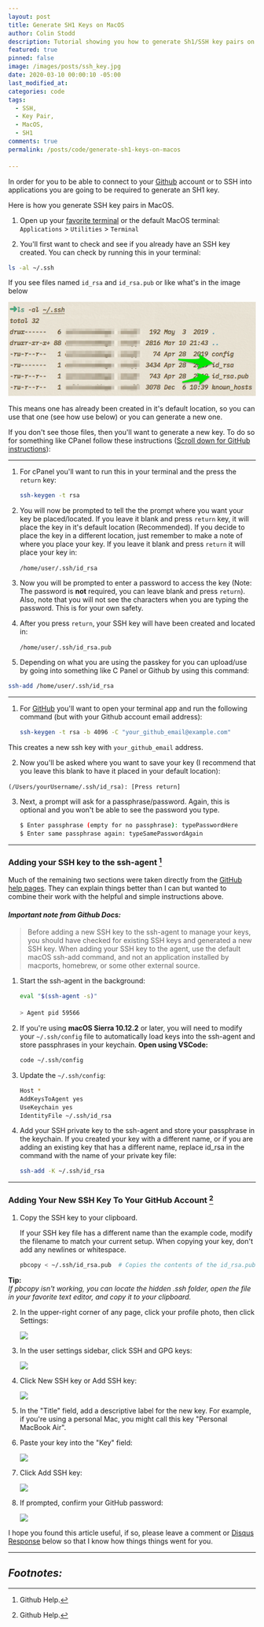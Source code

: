 ```yaml
---
layout: post
title: Generate SH1 Keys on MacOS
author: Colin Stodd
description: Tutorial showing you how to generate Sh1/SSH key pairs on MacOS
featured: true
pinned: false
image: /images/posts/ssh_key.jpg
date: 2020-03-10 00:00:10 -05:00
last_modified_at:
categories: code
tags:
  - SSH,
  - Key Pair,
  - MacOS,
  - SH1
comments: true
permalink: /posts/code/generate-sh1-keys-on-macos

---
```

In order for you to be able to connect to your <a href="https://github.com" target="_blank" rel="noopener">Github</a> account or to SSH into applications you are going to be required to generate an SH1 key.

Here is how you generate SSH key pairs in MacOS.

1.  Open up your <a href="https://www.iterm2.com/" target="_blank">favorite terminal</a> or the default MacOS terminal: `Applications` > `Utilities` > `Terminal`

2. You'll first want to check and see if you already have an SSH key created. You can check by running this in your terminal:

```bash
ls -al ~/.ssh
```

If you see files named `id_rsa` and `id_rsa.pub` or like what's in the image below

<img src="/images/posts/ssh_key_pair_blurred.png" alt="id_rsa id_rsa.pub screenshot" class="fit">

This means one has already been created in it's default location, so you can use that one (see how use below) or you can generate a new one.

If you don't see those files, then you'll want to generate a new key. To do so for something like CPanel follow these instructions (<a href="#add-ssh-to-github">Scroll down for GitHub instructions</a>):

<hr/>
<a href="https://cpanel.net/"
   target="_blank"
   rel="noopener"
   title="cPanel"
   style="border-bottom:none;">
    <i class="fab fa-cpanel text-green" alt="cPanel" title="cPanel instructions" style="font-size:5em; border-bottom:none;"></i>
</a>

1. For cPanel you'll want to run this in your terminal and the press the `return` key:

    ```bash
    ssh-keygen -t rsa
    ```

2. You will now be prompted to tell the the prompt where you want your key be placed/located. If you leave it blank and press `return` key, it will place the key in it's default location (Recommended). If you decide to place the key in a different location, just remember to make a note of where you place your key. If you leave it blank and press `return` it will place your key in:

    `/home/user/.ssh/id_rsa`

3. Now you will be prompted to enter a password to access the key (Note: The password is **not** required, you can leave blank and press `return`). Also, note that you will not see the characters when you are typing the password. This is for your own safety.

4. After you press `return`, your SSH key will have been created and located in:

    `/home/user/.ssh/id_rsa.pub`

5. Depending on what you are using the passkey for you can upload/use by going into something like C Panel or Github by using this command:

```bash
ssh-add /home/user/.ssh/id_rsa
```

<hr/>
<a href="https://help.github.com/en/github/authenticating-to-github/generating-a-new-ssh-key-and-adding-it-to-the-ssh-agent"
   target="_blank"
   rel="noopener"
   title="GitHub instructions"
   style="border-bottom:none;">
    <i class="fab fa-github-alt text-green" alt="github" title="GitHub instructions" style="font-size:4em;"></i>
</a>

1.  For <a href="https://help.github.com/en/github/authenticating-to-github/generating-a-new-ssh-key-and-adding-it-to-the-ssh-agent" target="_blank" rel="noopener" title="GitHub">GitHub</a> you'll want to open your terminal app and run the following command (but with your Github account email address):

    ```bash
    ssh-keygen -t rsa -b 4096 -C "your_github_email@example.com"
    ```
This creates a new ssh key with `your_github_email` address.

2. Now you'll be asked where you want to save your key (I recommend that you leave this blank to have it placed in your default location):

 `(/Users/yourUsername/.ssh/id_rsa): [Press return]`

3. Next, a prompt will ask for a passphrase/password. Again, this is optional and you won't be able to see the password you type.
    ```bash
   $ Enter passphrase (empty for no passphrase): typePasswordHere
   $ Enter same passphrase again: typeSamePasswordAgain
    ```

<hr/>

<i class="fad fa-terminal text-green" alt="Adding your SSH Key" title="Adding your SSH key to the ssh-agent" style="font-size:3em;"></i>
### Adding your SSH key to the ssh-agent <a href="https://help.github.com/en/github/authenticating-to-github/generating-a-new-ssh-key-and-adding-it-to-the-ssh-agent" target="_blank" rel="noopener">[^1]</a>

<p class="neu-alert text-brown">
Much of the remaining two sections were taken directly from the <a href="https://help.github.com/en/github/authenticating-to-github/generating-a-new-ssh-key-and-adding-it-to-the-ssh-agent" target="_blank" rel="noopener" class="text-yellow">GitHub help pages</a>. They can explain things better than I can but wanted to combine their work with the helpful and simple instructions above.
</p>

#### _Important note from Github Docs:_

> Before adding a new SSH key to the ssh-agent to manage your keys, you should have checked for existing SSH keys and generated a new SSH key. When adding your SSH key to the agent, use the default macOS ssh-add command, and not an application installed by macports, homebrew, or some other external source.

1. Start the ssh-agent in the background:
    ```bash
    eval "$(ssh-agent -s)"

    > Agent pid 59566
    ```

2. If you're using **macOS Sierra 10.12.2** or later, you will need to modify your `~/.ssh/config` file to automatically load keys into the ssh-agent and store passphrases in your keychain.
 **Open using VSCode:**

    ```bash
    code ~/.ssh/config
    ```

3. Update the `~/.ssh/config`:
    ```bash
    Host *
    AddKeysToAgent yes
    UseKeychain yes
    IdentityFile ~/.ssh/id_rsa
    ```

4. Add your SSH private key to the ssh-agent and store your passphrase in the keychain. If you created your key with a different name, or if you are adding an existing key that has a different name, replace id_rsa in the command with the name of your private key file:
    ```bash
    ssh-add -K ~/.ssh/id_rsa
    ```

<!-- 5. Use <a href="https://help.github.com/en/github/authenticating-to-github/adding-a-new-ssh-key-to-your-github-account" target="_blank" rel="noopener">this tutorial from Github</a> to add your SSH key to <a href="https://github.com" target="_blank" rel="noopener" title="GitHub">GitHub</a>. They explain it better than I can.
<div id="add-ssh-to-github"> -->

<hr/>
<div id="add-ssh-to-github"></div>

<i class="fad fa-key text-green" alt="Adding your new SSH Key to GitHub" title="Adding your new SSH key to GitHub" style="font-size:3em;"></i>
### Adding Your New SSH Key To Your GitHub Account <a href="https://help.github.com/en/github/authenticating-to-github/generating-a-new-ssh-key-and-adding-it-to-the-ssh-agent" target="_blank" rel="noopener">[^1]</a>

1. Copy the SSH key to your clipboard.

    If your SSH key file has a different name than the example code, modify the filename to match your current setup. When copying your key, don't add any newlines or whitespace.
    ```bash
    pbcopy < ~/.ssh/id_rsa.pub  # Copies the contents of the id_rsa.pub file to your clipboard
    ```
<p class="neu-alert text-blue-grey">
<b class="text-blue-grey">Tip:</b><br/><em>If pbcopy isn't working, you can locate the hidden .ssh folder, open the file in your favorite text editor, and copy it to your clipboard.</em>
</p>


2. In the upper-right corner of any page, click your profile photo, then click Settings:
    <div class="row">
    <img src="https://help.github.com/assets/images/help/settings/userbar-account-settings.png" class="image left" style="display:block;">
    </div>

3. In the user settings sidebar, click SSH and GPG keys:
    <div class="row">
    <img src="https://help.github.com/assets/images/help/settings/settings-sidebar-ssh-keys.png" class="image left" style="display:block;">
    </div>

4. Click New SSH key or Add SSH key:
    <div class="row">
    <img src="https://help.github.com/assets/images/help/settings/ssh-add-ssh-key.png" class="image left" style="display:block;">
    </div>

5. In the "Title" field, add a descriptive label for the new key. For example, if you're using a personal Mac, you might call this key "Personal MacBook Air".

6. Paste your key into the "Key" field:
    <div class="row">
    <img src="https://help.github.com/assets/images/help/settings/ssh-key-paste.png" class="image left" style="display:block;">
    </div>

7. Click Add SSH key:
    <div class="row">
    <img src="https://help.github.com/assets/images/help/settings/ssh-add-key.png" class="image left" style="display:block;">
    </div>

8. If prompted, confirm your GitHub password:
    <div class="row">
    <img src="https://help.github.com/assets/images/help/settings/sudo_mode_popup.png" class="image left" style="display:block;">
    </div>




I hope you found this article useful, if so, please leave a comment or <a href="https://disqus.com/" target="_blank" rel="noopener">Disqus Response</a> below so that I know how things things went for you.

<hr/>

<h2 class="text-green"><i class="fad fa-people-carry"></i> <em>Footnotes:</em></h2>

[^1]: Github Help.